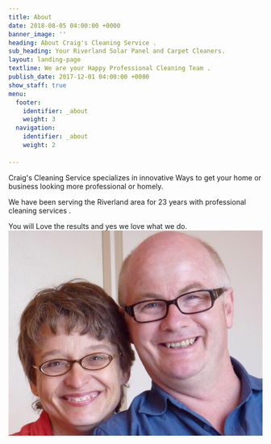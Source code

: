 ```yaml
---
title: About
date: 2018-08-05 04:00:00 +0000
banner_image: ''
heading: About Craig's Cleaning Service .
sub_heading: Your Riverland Solar Panel and Carpet Cleaners.
layout: landing-page
textline: We are your Happy Professional Cleaning Team .
publish_date: 2017-12-01 04:00:00 +0000
show_staff: true
menu:
  footer:
    identifier: _about
    weight: 3
  navigation:
    identifier: _about
    weight: 2

---
```

Craig's Cleaning Service specializes in innovative Ways to get your home or business looking more professional or homely.

We have been serving the Riverland area for 23 years with professional cleaning services .

You will Love the results and yes we love what we do.![](/uploads/2018/08/05/IMG_2156.JPG)